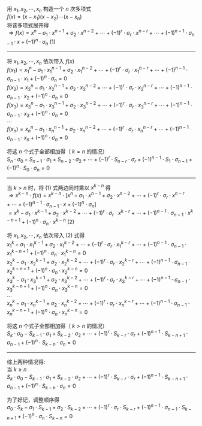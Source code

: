 用 $x_1,x_2,\cdots,x_n$ 构造一个 $n$ 次多项式    
 $f(x)=(x-x_1)(x-x_2)\cdots(x-x_n)$     
将该多项式展开得    
 $\Rightarrow f(x)=x^n-\sigma_1\cdot x^{n-1}+\sigma_2\cdot x^{n-2}+\cdots+(-1)^r\cdot\sigma_r\cdot x^{n-r}+\cdots+(-1)^{n-1}\cdot\sigma_{n-1}\cdot x+(-1)^n\cdot\sigma_n\ (1)$     
    
---    
    
将 $x_1,x_2,\cdots,x_n$ 依次带入 $f(x)$     
 $f(x_1)=x_1^n-\sigma_1\cdot x_1^{n-1}+\sigma_2\cdot x_1^{n-2}+\cdots+(-1)^r\cdot\sigma_r\cdot x_1^{n-r}+\cdots+(-1)^{n-1}\cdot\sigma_{n-1}\cdot x_1+(-1)^n\cdot\sigma_n=0$     
 $f(x_2)=x_2^n-\sigma_1\cdot x_2^{n-1}+\sigma_2\cdot x_2^{n-2}+\cdots+(-1)^r\cdot\sigma_r\cdot x_2^{n-r}+\cdots+(-1)^{n-1}\cdot\sigma_{n-1}\cdot x_2+(-1)^n\cdot\sigma_n=0$     
 $f(x_3)=x_3^n-\sigma_1\cdot x_3^{n-1}+\sigma_2\cdot x_3^{n-2}+\cdots+(-1)^r\cdot\sigma_r\cdot x_3^{n-r}+\cdots+(-1)^{n-1}\cdot\sigma_{n-1}\cdot x_3+(-1)^n\cdot\sigma_n=0$     
 $\cdots$     
 $f(x_n)=x_n^n-\sigma_1\cdot x_n^{n-1}+\sigma_2\cdot x_n^{n-2}+\cdots+(-1)^r\cdot\sigma_r\cdot x_n^{n-r}+\cdots+(-1)^{n-1}\cdot\sigma_{n-1}\cdot x_n+(-1)^n\cdot\sigma_n=0$     
    
将这 $n$ 个式子全部相加得（ $k=n$ 的情况）    
 $S_n\cdot\sigma_0-S_{n-1}\cdot\sigma_1+S_{n-2}\cdot\sigma_2+\cdots+(-1)^r\cdot S_{n-r}\cdot\sigma_r+(-1)^{n-1}\cdot S_1\cdot\sigma_{n-1}+(-1)^n\cdot S_0\cdot\sigma_n=0$     
    
---    
    
当 $k>n$ 时，将 $(1)$ 式两边同时乘以 $x^{k-n}$ 得    
 $\Rightarrow x^{k-n}\cdot f(x)=x^{k-n}\cdot[x^n-\sigma_1\cdot x^{n-1}+\sigma_2\cdot x^{n-2}+\cdots+(-1)^r\cdot\sigma_r\cdot x^{n-r}+\cdots+(-1)^{n-1}\cdot\sigma_{n-1}\cdot x+(-1)^n\cdot\sigma_n]$     
 $=x^k-\sigma_1\cdot x^{k-1}+\sigma_2\cdot x^{k-2}+\cdots+(-1)^r\cdot\sigma_r\cdot x^{k-r}+\cdots+(-1)^{n-1}\cdot\sigma_{n-1}\cdot x^{k-n+1}+(-1)^n\cdot\sigma_n\cdot x^{k-n}\ (2)$     
    
将 $x_1,x_2,\cdots,x_n$ 依次带入 $(2)$ 式得    
 $x_1^k-\sigma_1\cdot x_1^{k-1}+\sigma_2\cdot x_1^{k-2}+\cdots+(-1)^r\cdot\sigma_r\cdot x_1^{k-r}+\cdots+(-1)^{n-1}\cdot\sigma_{n-1}\cdot x_1^{k-n+1}+(-1)^n\cdot\sigma_n\cdot x_1^{k-n}=0$     
 $x_2^k-\sigma_1\cdot x_2^{k-1}+\sigma_2\cdot x_2^{k-2}+\cdots+(-1)^r\cdot\sigma_r\cdot x_2^{k-r}+\cdots+(-1)^{n-1}\cdot\sigma_{n-1}\cdot x_2^{k-n+1}+(-1)^n\cdot\sigma_n\cdot x_2^{k-n}=0$     
 $x_3^k-\sigma_1\cdot x_3^{k-1}+\sigma_2\cdot x_3^{k-2}+\cdots+(-1)^r\cdot\sigma_r\cdot x_3^{k-r}+\cdots+(-1)^{n-1}\cdot\sigma_{n-1}\cdot x_3^{k-n+1}+(-1)^n\cdot\sigma_n\cdot x_3^{k-n}=0$     
 $\cdots$     
 $x_n^k-\sigma_1\cdot x_n^{k-1}+\sigma_2\cdot x_n^{k-2}+\cdots+(-1)^r\cdot\sigma_r\cdot x_n^{k-r}+\cdots+(-1)^{n-1}\cdot\sigma_{n-1}\cdot x_n^{k-n+1}+(-1)^n\cdot\sigma_n\cdot x_n^{k-n}=0$     
    
将这 $n$ 个式子全部相加得（ $k>n$ 的情况）    
 $S_k\cdot\sigma_0-S_{k-1}\cdot\sigma_1+S_{k-2}\cdot\sigma_2+\cdots+(-1)^r\cdot S_{k-r}\cdot\sigma_r+(-1)^{n-1}\cdot S_{k-n+1}\cdot\sigma_{n-1}+(-1)^n\cdot S_{k-n}\cdot\sigma_n=0$     
    
---    
    
综上两种情况得:    
当 $k\geq n$     
 $S_k\cdot\sigma_0-S_{k-1}\cdot\sigma_1+S_{k-2}\cdot\sigma_2+\cdots+(-1)^r\cdot S_{k-r}\cdot\sigma_r+(-1)^{n-1}\cdot S_{k-n+1}\cdot\sigma_{n-1}+(-1)^n\cdot S_{k-n}\cdot\sigma_n=0$     
    
为了好记，调整顺序得    
 $\sigma_0\cdot S_k-\sigma_1\cdot S_{k-1}+\sigma_2\cdot S_{k-2}+\cdots+(-1)^r\cdot\sigma_r\cdot S_{k-r}+(-1)^{n-1}\cdot\sigma_{n-1}\cdot S_{k-n+1}+(-1)^n\cdot\sigma_n\cdot S_{k-n}=0$     
